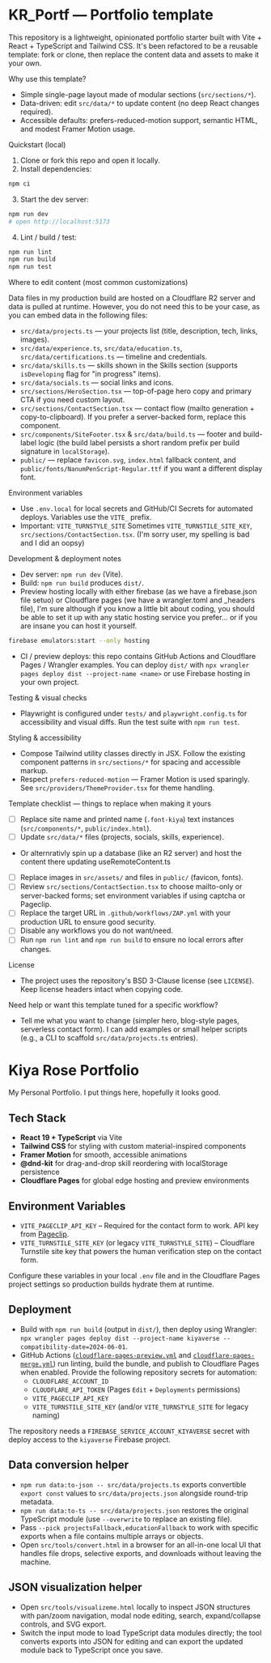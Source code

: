# KR_Portf — Portfolio template

This repository is a lightweight, opinionated portfolio starter built with Vite + React + TypeScript and Tailwind CSS. It's been refactored to be a reusable template: fork or clone, then replace the content data and assets to make it your own.

Why use this template?
- Simple single-page layout made of modular sections (`src/sections/*`).
- Data-driven: edit `src/data/*` to update content (no deep React changes required).
- Accessible defaults: prefers-reduced-motion support, semantic HTML, and modest Framer Motion usage.

Quickstart (local)
1. Clone or fork this repo and open it locally.
2. Install dependencies:

```bash
npm ci
```

3. Start the dev server:

```bash
npm run dev
# open http://localhost:5173
```

4. Lint / build / test:

```bash
npm run lint
npm run build
npm run test
```

Where to edit content (most common customizations)

Data files in my production build are hosted on a Cloudflare R2 server and data is pulled at runtime. However, you do not need this to be your case, as you can embed data in the following files: 
- `src/data/projects.ts` — your projects list (title, description, tech, links, images).
- `src/data/experience.ts`, `src/data/education.ts`, `src/data/certifications.ts` — timeline and credentials.
- `src/data/skills.ts` — skills shown in the Skills section (supports `isDeveloping` flag for "in progress" items).
- `src/data/socials.ts` — social links and icons.
- `src/sections/HeroSection.tsx` — top-of-page hero copy and primary CTA if you need custom layout.
- `src/sections/ContactSection.tsx` — contact flow (mailto generation + copy-to-clipboard). If you prefer a server-backed form, replace this component.
- `src/components/SiteFooter.tsx` & `src/data/build.ts` — footer and build-label logic (the build label persists a short random prefix per build signature in `localStorage`).
- `public/` — replace `favicon.svg`, `index.html` fallback content, and `public/fonts/NanumPenScript-Regular.ttf` if you want a different display font.

Environment variables
- Use `.env.local` for local secrets and GitHub/CI Secrets for automated deploys. Variables use the `VITE_` prefix.
- Important: `VITE_TURNSTYLE_SITE` Sometimes `VITE_TURNSTILE_SITE_KEY`,  `src/sections/ContactSection.tsx`. (I'm sorry user, my spelling is bad and I did an oopsy)

Development & deployment notes
- Dev server: `npm run dev` (Vite).
- Build: `npm run build` produces `dist/`.
- Preview hosting locally with either firebase (as we have a firebase.json file setuo) or Cloudflare pages (we have a wrangler.toml and _headers file), I'm sure although if you know a little bit about coding, you should be able to set it up with any static hosting service you prefer... or if you are insane you can host it yourself.

```bash
firebase emulators:start --only hosting
```

- CI / preview deploys: this repo contains GitHub Actions and Cloudflare Pages / Wrangler examples. You can deploy `dist/` with `npx wrangler pages deploy dist --project-name <name>` or use Firebase hosting in your own project.

Testing & visual checks
- Playwright is configured under `tests/` and `playwright.config.ts` for accessibility and visual diffs. Run the test suite with `npm run test`.

Styling & accessibility
- Compose Tailwind utility classes directly in JSX. Follow the existing component patterns in `src/sections/*` for spacing and accessible markup.
- Respect `prefers-reduced-motion` — Framer Motion is used sparingly. See `src/providers/ThemeProvider.tsx` for theme handling.

Template checklist — things to replace when making it yours
- [ ] Replace site name and printed name (`.font-kiya`) text instances (`src/components/*`, `public/index.html`).
- [ ] Update `src/data/*` files (projects, socials, skills, experience).
- Or alternrativly spin up a database (like an R2 server) and host the content there updating useRemoteContent.ts
- [ ] Replace images in `src/assets/` and files in `public/` (favicon, fonts).
- [ ] Review `src/sections/ContactSection.tsx` to choose mailto-only or server-backed forms; set environment variables if using captcha or Pageclip.
- [ ] Replace the target URL in `.github/workflows/ZAP.yml` with your production URL to ensure good security. 
- [ ] Disable any workflows you do not want/need. 
- [ ] Run `npm run lint` and `npm run build` to ensure no local errors after changes.

License
- The project uses the repository's BSD 3-Clause license (see `LICENSE`). Keep license headers intact when copying code.

Need help or want this template tuned for a specific workflow?
- Tell me what you want to change (simpler hero, blog-style pages, serverless contact form). I can add examples or small helper scripts (e.g., a CLI to scaffold `src/data/projects.ts` entries).
# Kiya Rose Portfolio

My Personal Portfolio. I put things here, hopefully it looks good.

## Tech Stack

- **React 19 + TypeScript** via Vite
- **Tailwind CSS** for styling with custom material-inspired components
- **Framer Motion** for smooth, accessible animations
- **@dnd-kit** for drag-and-drop skill reordering with localStorage persistence
- **Cloudflare Pages** for global edge hosting and preview environments

## Environment Variables

- `VITE_PAGECLIP_API_KEY` – Required for the contact form to work. API key from [Pageclip](https://pageclip.co/).
- `VITE_TURNSTILE_SITE_KEY` (or legacy `VITE_TURNSTYLE_SITE`) – Cloudflare Turnstile site key that powers the human verification step on the contact form.

Configure these variables in your local `.env` file and in the Cloudflare Pages project settings so production builds hydrate them at runtime.

## Deployment

- Build with `npm run build` (output in `dist/`), then deploy using Wrangler: `npx wrangler pages deploy dist --project-name kiyaverse --compatibility-date=2024-06-01`.
- GitHub Actions ([`cloudflare-pages-preview.yml`](.github/workflows/cloudflare-pages-preview.yml) and [`cloudflare-pages-merge.yml`](.github/workflows/cloudflare-pages-merge.yml)) run linting, build the bundle, and publish to Cloudflare Pages when enabled. Provide the following repository secrets for automation:
  - `CLOUDFLARE_ACCOUNT_ID`
  - `CLOUDFLARE_API_TOKEN` (Pages `Edit` + `Deployments` permissions)
  - `VITE_PAGECLIP_API_KEY`
  - `VITE_TURNSTILE_SITE_KEY` (and/or `VITE_TURNSTYLE_SITE` for legacy naming)

The repository needs a `FIREBASE_SERVICE_ACCOUNT_KIYAVERSE` secret with deploy access to the `kiyaverse` Firebase project.

## Data conversion helper

- `npm run data:to-json -- src/data/projects.ts` exports convertible `export const` values to `src/data/projects.json` alongside round-trip metadata.
- `npm run data:to-ts -- src/data/projects.json` restores the original TypeScript module (use `--overwrite` to replace an existing file).
- Pass `--pick projectsFallback,educationFallback` to work with specific exports when a file contains multiple arrays or objects.
- Open `src/tools/convert.html` in a browser for an all-in-one local UI that handles file drops, selective exports, and downloads without leaving the machine.

## JSON visualization helper

- Open `src/tools/visualizeme.html` locally to inspect JSON structures with pan/zoom navigation, modal node editing, search, expand/collapse controls, and SVG export.
- Switch the input mode to load TypeScript data modules directly; the tool converts exports into JSON for editing and can export the updated module back to TypeScript once you save.
